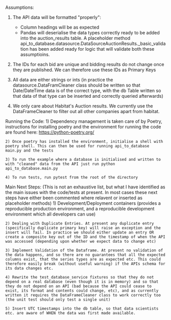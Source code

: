 Assumptions:

1) The API data will be formatted "properly":
    - Column headings will be as expected
    - Pandas will deserialise the data types correctly ready to be added into the auction_results table. 
A placeholder method api_to_database.datasource.DataSourceAuctionResults._basic_validation has been added ready for logic that will validate both these assumptioins.

2) The IDs for each bid are unique and bidding results do not change once they are published. We can therefore use these IDs as Primary Keys

3) All data are either strings or ints (in practice the datasource.DataFramCleaner class should be written so that Date/DateTime data is of the correct type, with the db Table written so that data of that type can be inserted and correctly queried afterwards)

4) We only care about Habitat's Auction results. We currently use the DataFrameCleaner to filter out all other companies apart from habitat.

Running the Code:
    1) Dependency management is taken care of by Poetry, instructions for installing poetry and the environment for running the code are found here: https://python-poetry.org/

    2) Once poetry has installed the environment, initialise a shell with poetry shell. This can then be used for running api_to_database main.py and the tests

    3) To run the example where a database is initialised and written to with "cleaned" data from the API just run python api_to_database.main.py

    4) To run tests, run pytest from the root of the directory


Main Next Steps:
(This is not an exhaustive list, but what I have identified as the main issues with the code/tests at present. In most cases these next steps have either been commented where relavent or inserted as placeholder methods)
    1) Development/Deployment containers (provides a reproducible production environment, and a reproducible development environment which all developers can use)

    2) Dealing with Duplicate Entries. At present any duplicate entry (specifically duplicate primary key) will raise an exception and the insert will fail. In practice we should either update an entry OR create a composite key out of the ID and the timestamp of when the API was accessed (depending upon whether we expect data to change etc)

    3) Implement Validation of the Dataframe. At present no validation of the data happens, and so there are no guarantees that all the expected columns exist, that the series types are as expected etc. This could therefore easily break (without useful warning) if the APIs schema for its data changes etc.

    4) Rewrite the test_database_service fixtures so that they do not depend on a real database (even though it is in memory) and so that they do not depend on an API (bad because the API could cease to exist, its format and contents could change, etc), and as currently written it requires the DataFrameCleaner class to work correctly too (the unit test should only test a single unit)
    
    5) Insert UTC timestamps into the db table, so that data scientists etc. are aware of WHEN the data was first made available.
